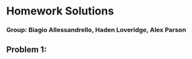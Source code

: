 # Homework Solutions
### Group: Biagio Allessandrello, Haden Loveridge, Alex Parson

## Problem 1:


